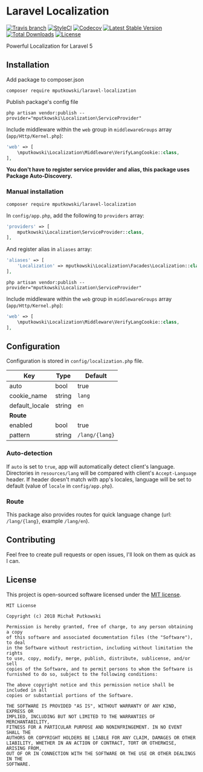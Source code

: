 # Laravel Localization
[![Travis branch](https://img.shields.io/travis/mputkowski/Laravel-Localization/master.svg?style=flat-square)](https://travis-ci.org/mputkowski/Laravel-Localization)
[![StyleCI](https://styleci.io/repos/118966076/shield)](https://styleci.io/repos/118966076)
[![Codecov](https://img.shields.io/codecov/c/github/mputkowski/Laravel-Localization.svg?style=flat-square)](https://codecov.io/gh/mputkowski/Laravel-Localization)
[![Latest Stable Version](https://img.shields.io/packagist/v/mputkowski/Laravel-Localization.svg?style=flat-square)](https://packagist.org/packages/mputkowski/Laravel-Localization)
[![Total Downloads](https://img.shields.io/packagist/dt/mputkowski/Laravel-Localization.svg?style=flat-square)](https://packagist.org/packages/mputkowski/Laravel-Localization)
[![License](https://img.shields.io/github/license/mputkowski/Laravel-Localization.svg?style=flat-square)](https://github.com/mputkowski/Laravel-Localization/blob/master/LICENSE)

Powerful Localization for Laravel 5

## Installation
Add package to composer.json
```
composer require mputkowski/laravel-localization
```
Publish package's config file
```
php artisan vendor:publish --provider="mputkowski\Localization\ServiceProvider"
```
Include middleware within the `web` group in `middlewareGroups` array (`app/Http/Kernel.php`):
```php
'web' => [
    \mputkowski\Localization\Middleware\VerifyLangCookie::class,
],
```
**You don't have to register service provider and alias, this package uses Package Auto-Discovery.**

### Manual installation
```
composer require mputkowski/laravel-localization
```
In `config/app.php`, add the following to `providers` array:
```php
'providers' => [
    mputkowski\Localization\ServiceProvider::class,
],
```
And register alias in `aliases` array:
```php
'aliases' => [
    'Localization' => mputkowski\Localization\Facades\Localization::class,
],
```
```
php artisan vendor:publish --provider="mputkowski\Localization\ServiceProvider"
```
Include middleware within the `web` group in `middlewareGroups` array (`app/Http/Kernel.php`):
```php
'web' => [
    \mputkowski\Localization\Middleware\VerifyLangCookie::class,
],
```

## Configuration
Configuration is stored in `config/localization.php` file.

|Key|Type|Default|
|---|---|---|
|auto|bool|true|
|cookie_name|string|`lang`|
|default_locale|string|`en`|
|**Route**||
|enabled|bool|true|
|pattern|string|`/lang/{lang}`|

### Auto-detection
If `auto` is set to `true`, app will automatically detect client's language. Directories in `resources/lang` will be compared with client's `Accept-Language` header. If header doesn't match with app's locales, language will be set to default (value of `locale` in `config/app.php`). 

### Route
This package also provides routes for quick language change (url: `/lang/{lang}`, example `/lang/en`).

## Contributing
Feel free to create pull requests or open issues, I'll look on them as quick as I can.

## License
This project is open-sourced software licensed under the [MIT license](http://opensource.org/licenses/MIT).
```
MIT License

Copyright (c) 2018 Michał Putkowski

Permission is hereby granted, free of charge, to any person obtaining a copy
of this software and associated documentation files (the "Software"), to deal
in the Software without restriction, including without limitation the rights
to use, copy, modify, merge, publish, distribute, sublicense, and/or sell
copies of the Software, and to permit persons to whom the Software is
furnished to do so, subject to the following conditions:

The above copyright notice and this permission notice shall be included in all
copies or substantial portions of the Software.

THE SOFTWARE IS PROVIDED "AS IS", WITHOUT WARRANTY OF ANY KIND, EXPRESS OR
IMPLIED, INCLUDING BUT NOT LIMITED TO THE WARRANTIES OF MERCHANTABILITY,
FITNESS FOR A PARTICULAR PURPOSE AND NONINFRINGEMENT. IN NO EVENT SHALL THE
AUTHORS OR COPYRIGHT HOLDERS BE LIABLE FOR ANY CLAIM, DAMAGES OR OTHER
LIABILITY, WHETHER IN AN ACTION OF CONTRACT, TORT OR OTHERWISE, ARISING FROM,
OUT OF OR IN CONNECTION WITH THE SOFTWARE OR THE USE OR OTHER DEALINGS IN THE
SOFTWARE.
```

